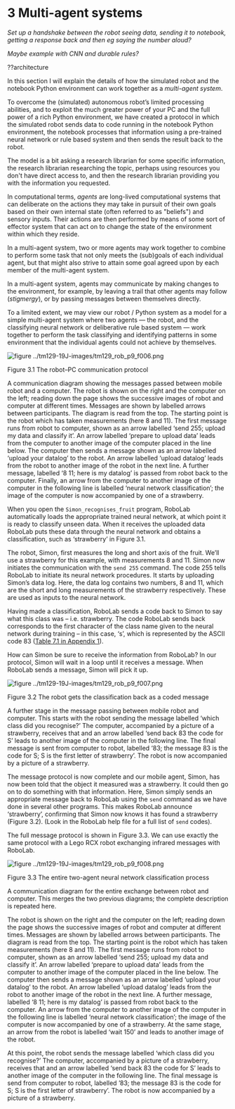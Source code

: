 # 3 Multi-agent systems


*Set up a handshake between the robot seeing data, sending it to notebook, getting a response back and then eg saying the number aloud?*


*Maybe example with CNN and durable rules?*

??architecture

In this section I will explain the details of how the simulated robot and the notebook Python environment can work together as a *multi-agent system*.

To overcome the (simulated) autonomous robot’s limited processing abilities, and to exploit the much greater power of your PC and the full power of a rich Python environment, we have created a protocol in which the simulated robot sends data to code running in the notebook Python environment, the notebook processes that information using a pre-trained neural network or rule based system and then sends the result back to the robot.

The model is a bit asking a research librarian for some specific information, the research librarian researching the topic, perhaps using resources you don't have direct access to, and then the research librarian providing you with the information you requested.

In computational terms, *agents* are long-lived computational systems that can deliberate on the actions they may take in pursuit of their own goals based on their own internal state (often referred to as "beliefs") and sensory inputs. Their actions are then performed by means of some sort of effector system that can act on to change the state of the environment within which they reside.

In a multi-agent system, two or more agents may work together to combine to perform some task that not only meets the (sub)goals of each individual agent, but that might also strive to attain some goal agreed upon by each member of the multi-agent system.

In a multi-agent system, agents may communicate by making changes to the environment, for example, by leaving a trail that other agents may follow (*stigmergy*), or by passing messages between themselves directly.

To a limited extent, we may view our robot / Python system as a model for a simple multi-agent system where two agents — the robot, and the classifying neural network or deliberative rule based system — work together to perform the task classifying and identifying patterns in some environment that the individual agents could not achieve by themselves.





![figure ../tm129-19J-images/tm129_rob_p9_f006.png](../tm129-19J-images/tm129_rob_p9_f006.png)


Figure 3.1 The robot–PC communication protocol


A communication diagram showing the messages passed between mobile robot and a computer. The robot is shown on the right and the computer on the left; reading down the page shows the successive images of robot and computer at different times. Messages are shown by labelled arrows between participants. The diagram is read from the top. The starting point is the robot which has taken measurements (here 8 and 11). The first message runs from robot to computer, shown as an arrow labelled ‘send 255; upload my data and classify it’. An arrow labelled ‘prepare to upload data’ leads from the computer to another image of the computer placed in the line below. The computer then sends a message shown as an arrow labelled ‘upload your datalog’ to the robot. An arrow labelled ‘upload datalog’ leads from the robot to another image of the robot in the next line. A further message, labelled ‘8 11; here is my datalog’ is passed from robot back to the computer. Finally, an arrow from the computer to another image of the computer in the following line is labelled ‘neural network classification’; the image of the computer is now accompanied by one of a strawberry.

When you open the `Simon_recognises_fruit` program, RoboLab automatically loads the appropriate trained neural network, at which point it is ready to classify unseen data. When it receives the uploaded data RoboLab puts these data through the neural network and obtains a classification, such as ‘strawberry’ in Figure 3.1.

The robot, Simon, first measures the long and short axis of the fruit. We’ll use a strawberry for this example, with measurements 8 and 11. Simon now initiates the communication with the `send 255` command. The code 255 tells RoboLab to initiate its neural network procedures. It starts by uploading Simon’s data log. Here, the data log contains two numbers, 8 and 11, which are the short and long measurements of the strawberry respectively. These are used as inputs to the neural network.

Having made a classification, RoboLab sends a code back to Simon to say what this class was – i.e. strawberry. The code RoboLab sends back corresponds to the first character of the class name given to the neural network during training – in this case, ‘s’, which is represented by the ASCII code 83 (<a xmlns:str="http://exslt.org/strings" href="">Table 7.1 in Appendix 1</a>).

How can Simon be sure to receive the information from RoboLab? In our protocol, Simon will wait in a loop until it receives a message. When RoboLab sends a message, Simon will pick it up.


![figure ../tm129-19J-images/tm129_rob_p9_f007.png](../tm129-19J-images/tm129_rob_p9_f007.png)


Figure 3.2 The robot gets the classification back as a coded message


A further stage in the message passing between mobile robot and computer. This starts with the robot sending the message labelled ‘which class did you recognise?’ The computer, accompanied by a picture of a strawberry, receives that and an arrow labelled ‘send back 83 the code for S’ leads to another image of the computer in the following line. The final message is sent from computer to robot, labelled ‘83; the message 83 is the code for S; S is the first letter of strawberry’. The robot is now accompanied by a picture of a strawberry.

The message protocol is now complete and our mobile agent, Simon, has now been told that the object it measured was a strawberry. It could then go on to do something with that information. Here, Simon simply sends an appropriate message back to RoboLab using the `send` command as we have done in several other programs. This makes RoboLab announce ‘strawberry’, confirming that Simon now knows it has found a strawberry (Figure 3.2). (Look in the RoboLab help file for a full list of `send` codes).

The full message protocol is shown in Figure 3.3. We can use exactly the same protocol with a Lego RCX robot exchanging infrared messages with RoboLab.


![figure ../tm129-19J-images/tm129_rob_p9_f008.png](../tm129-19J-images/tm129_rob_p9_f008.png)


Figure 3.3 The entire two-agent neural network classification process


A communication diagram for the entire exchange between robot and computer. This merges the two previous diagrams; the complete description is repeated here. 

 The robot is shown on the right and the computer on the left; reading down the page shows the successive images of robot and computer at different times. Messages are shown by labelled arrows between participants. The diagram is read from the top. The starting point is the robot which has taken measurements (here 8 and 11). The first message runs from robot to computer, shown as an arrow labelled ‘send 255; upload my data and classify it’. An arrow labelled ‘prepare to upload data’ leads from the computer to another image of the computer placed in the line below. The computer then sends a message shown as an arrow labelled ‘upload your datalog’ to the robot. An arrow labelled ‘upload datalog’ leads from the robot to another image of the robot in the next line. A further message, labelled ‘8 11; here is my datalog’ is passed from robot back to the computer. An arrow from the computer to another image of the computer in the following line is labelled ‘neural network classification’; the image of the computer is now accompanied by one of a strawberry. At the same stage, an arrow from the robot is labelled ‘wait 150’ and leads to another image of the robot. 

 At this point, the robot sends the message labelled ‘which class did you recognise?’ The computer, accompanied by a picture of a strawberry, receives that and an arrow labelled ‘send back 83 the code for S’ leads to another image of the computer in the following line. The final message is send from computer to robot, labelled ’83; the message 83 is the code for S; S is the first letter of strawberry’. The robot is now accompanied by a picture of a strawberry. 

